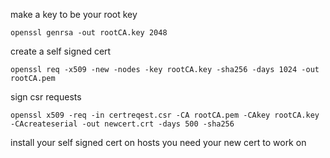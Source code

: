 

make a key to be your root key

~~~
openssl genrsa -out rootCA.key 2048
~~~

create a self signed cert
~~~
openssl req -x509 -new -nodes -key rootCA.key -sha256 -days 1024 -out rootCA.pem
~~~

sign csr requests
~~~
openssl x509 -req -in certreqest.csr -CA rootCA.pem -CAkey rootCA.key -CAcreateserial -out newcert.crt -days 500 -sha256
~~~

install your self signed cert on hosts you need your new cert to work on

